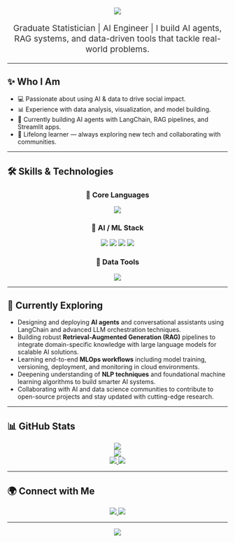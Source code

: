 <!-- Header -->
<p align="center">
</p>

<!-- GitHub Profile Title -->
<div align="center">
  <h1>
    <a href="https://github.com/agnes-wendi">
      <img src="https://readme-typing-svg.herokuapp.com?font=Fira+Code&weight=500&size=40&pause=1000&color=7B2CBF&center=true&vCenter=true&width=600&height=70&lines=Hi%2C+I'm+Agnes+Wendi+%F0%9F%91%8B">
    </a>
  </h1>
</div>

<!-- Tagline -->
<div align="center">
  <p style="font-size:1.2rem; color:#333;">
    Graduate Statistician | AI Engineer | 
    I build AI agents, RAG systems, and data-driven tools that tackle real-world problems.
  </p>
</div>

---

## ✨ Who I Am

- 💻 Passionate about using AI & data to drive social impact.  
- 📊 Experience with data analysis, visualization, and model building.  
- 🤖 Currently building AI agents with LangChain, RAG pipelines, and Streamlit apps.  
- 🌱 Lifelong learner — always exploring new tech and collaborating with communities.

---

## 🛠️ Skills & Technologies

<div align="center">

### 🧩 Core Languages
<img src="https://skillicons.dev/icons?i=py,r,mysql,bash" />

### 🤖 AI / ML Stack
<img src="https://skillicons.dev/icons?i=pytorch,tensorflow,docker" />
<img src="https://img.shields.io/badge/Langchain-blue?style=flat&logo=OpenAI&logoColor=white" />
<img src="https://img.shields.io/badge/LangGraph-purple?style=flat&logo=OpenAI&logoColor=white" />
<img src="https://img.shields.io/badge/RAG-Systems-red?style=flat&logo=OpenAI&logoColor=white" />

### 🧪 Data Tools
<img src="https://skillicons.dev/icons?i=postgres,mysql,mongodb,pandas,powerbi,tableau" />

</div>

---

## 🚀 Currently Exploring

- Designing and deploying **AI agents** and conversational assistants using LangChain and advanced LLM orchestration techniques.  
- Building robust **Retrieval-Augmented Generation (RAG)** pipelines to integrate domain-specific knowledge with large language models for scalable AI solutions.   
- Learning end-to-end **MLOps workflows** including model training, versioning, deployment, and monitoring in cloud environments.  
- Deepening understanding of **NLP techniques** and foundational machine learning algorithms to build smarter AI systems.  
- Collaborating with AI and data science communities to contribute to open-source projects and stay updated with cutting-edge research.



---

## 📊 GitHub Stats

<div align="center">
  <a href="https://github.com/agnes-wendi">
    <img src="http://github-profile-summary-cards.vercel.app/api/cards/profile-details?username=agnes-wendi&theme=github_dark" />
  </a>
</div>

<div align="center">
  <a href="https://github.com/agnes-wendi">
    <img src="https://github-readme-streak-stats.herokuapp.com?user=agnes-wendi&theme=github-dark&hide_border=true" />
  </a>
</div>

<div align="center">
  <a href="https://github.com/agnes-wendi">
    <img src="http://github-profile-summary-cards.vercel.app/api/cards/stats?username=agnes-wendi&theme=github_dark" />
    <img src="http://github-profile-summary-cards.vercel.app/api/cards/most-commit-language?username=agnes-wendi&theme=github_dark" />
  </a>
</div>

---

## 🌍 Connect with Me

<div align="center">
  <p>
    <a href="https://www.linkedin.com/in/agnes-wendi/">
      <img src="https://img.shields.io/badge/LinkedIn-0A66C2?style=for-the-badge&logo=linkedin&logoColor=white" />
    </a>
    <a href="mailto:agnesswendi@gmail.com">
      <img src="https://img.shields.io/badge/Gmail-D14836?style=for-the-badge&logo=gmail&logoColor=white" />
    </a>
  </p>
</div>

---

<p align="center">
  <img src="https://profile-counter.glitch.me/agnes-wendi/count.svg" />
</p>
